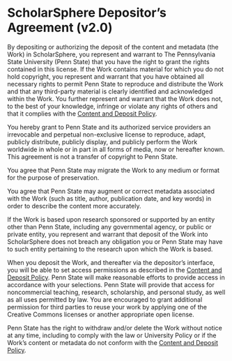 # ScholarSphere Depositor’s Agreement (v2.0)

By depositing or authorizing the deposit of the content and metadata (the Work) in ScholarSphere, you represent and warrant to The Pennsylvania State University (Penn State) that you have the right to grant the rights contained in this license. If the Work contains material for which you do not hold copyright, you represent and warrant that you have obtained all necessary rights to permit Penn State to reproduce and distribute the Work and that any third-party material is clearly identified and acknowledged within the Work. You further represent and warrant that the Work does not, to the best of your knowledge, infringe or violate any rights of others and that it complies with the [Content and Deposit Policy](policies-2.0). 

You hereby grant to Penn State and its authorized service providers an irrevocable and perpetual non-exclusive license to reproduce, adapt, publicly distribute, publicly display, and publicly perform the Work worldwide in whole or in part in all forms of media, now or hereafter known. This agreement is not a transfer of copyright to Penn State.  

You agree that Penn State may migrate the Work to any medium or format for the purpose of preservation.  

You agree that Penn State may augment or correct metadata associated with the Work (such as title, author, publication date, and key words) in order to describe the content more accurately. 

If the Work is based upon research sponsored or supported by an entity other than Penn State, including any governmental agency, or public or private entity, you represent and warrant that deposit of the Work into ScholarSphere does not breach any obligation you or Penn State may have to such entity pertaining to the research upon which the Work is based.

When you deposit the Work, and thereafter via the depositor’s interface, you will be able to set access permissions as described in the  [Content and Deposit Policy](policies-2.0). Penn State will make reasonable efforts to provide access in accordance with your selections. Penn State will provide that access for noncommercial teaching, research, scholarship, and personal study, as well as all uses permitted by law. You are encouraged to grant additional permission for third parties to reuse your work by applying one of the Creative Commons licenses or another appropriate open license.

Penn State has the right to withdraw and/or delete the Work without notice at any time, including to comply with the law or University Policy or if the Work’s content or metadata do not conform with the  [Content and Deposit Policy](policies-2.0).
